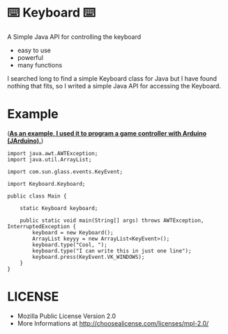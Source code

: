 # ⌨️ Keyboard ⌨️
A Simple Java API for controlling the keyboard

- easy to use
- powerful
- many functions

I searched long to find a simple Keyboard class for Java but I have found nothing that fits,
so I writed a simple Java API for accessing the Keyboard.

# Example

([**As an example, I used it to program a game controller with Arduino (JArduino).**](https://github.com/AYIDouble/IOT-Arduino-Game-Controller-Java))

```
import java.awt.AWTException;
import java.util.ArrayList;

import com.sun.glass.events.KeyEvent;

import Keyboard.Keyboard;

public class Main {

	static Keyboard keyboard;
	
	public static void main(String[] args) throws AWTException, InterruptedException {
		keyboard = new Keyboard();
		ArrayList keyyy = new ArrayList<KeyEvent>();
		keyboard.type("Cool, ");
		keyboard.type("I can write this in just one line");
		keyboard.press(KeyEvent.VK_WINDOWS);
	}
}
```
# LICENSE

- Mozilla Public License Version 2.0
- More Informations at   http://choosealicense.com/licenses/mpl-2.0/
